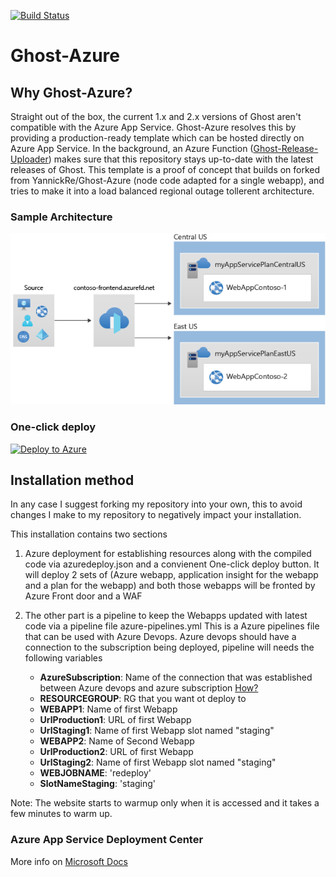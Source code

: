 [![Build Status](https://dev.azure.com/u51282/ghost-azure/_apis/build/status/dashanan13.Ghost-Azure?branchName=master)](https://dev.azure.com/u51282/ghost-azure/_build/latest?definitionId=1&branchName=master)

# Ghost-Azure 
## Why Ghost-Azure?
Straight out of the box, the current 1.x and 2.x versions of Ghost aren't compatible with the Azure App Service. Ghost-Azure resolves this by providing a production-ready template which can be hosted directly on Azure App Service. In the background, an Azure Function ([Ghost-Release-Uploader](https://github.com/YannickRe/Ghost-Release-Uploader)) makes sure that this repository stays up-to-date with the latest releases of Ghost.
This template is a proof of concept that builds on forked from YannickRe/Ghost-Azure (node code adapted for a single webapp), and tries to make it into a load balanced regional outage tollerent architecture.

### Sample Architecture
![Architecture](https://github.com/dashanan13/Ghost-Azure-public/blob/master/templates/environment-diagram.png?raw=true)

### One-click deploy
[![Deploy to Azure](https://aka.ms/deploytoazurebutton)](https://portal.azure.com/#create/Microsoft.Template/uri/https%3A%2F%2Fraw.githubusercontent.com%2Fdashanan13%2FGhost-Azure-public%2Fmaster%2Fazuredeploy.json)

## Installation method
In any case I suggest forking my repository into your own, this to avoid changes I make to my repository to negatively impact your installation.

This installation contains two sections
1.  Azure deployment for establishing resources along with the compiled code via azuredeploy.json and a convienent One-click deploy button.
    It will deploy 2 sets of (Azure webapp, application insight for the webapp and a plan for the webapp) and both those webapps will be fronted by Azure Front door and a WAF

2.  The other part is a pipeline to keep the Webapps updated with latest code via a pipeline file azure-pipelines.yml
    This is a Azure pipelines file that can be used with Azure Devops.
    Azure devops should have a connection to the subscription being deployed, pipeline will needs the following variables
    - **AzureSubscription**: Name of the connection that was established between Azure devops and azure subscription [How?](https://docs.microsoft.com/en-us/azure/devops/pipelines/library/service-endpoints?view=azure-devops&tabs=yaml)
    - **RESOURCEGROUP**: RG that you want ot deploy to
    - **WEBAPP1**:   Name of first Webapp
    - **UrlProduction1**: URL of first Webapp
    - **UrlStaging1**:   Name of first Webapp slot named "staging"
    - **WEBAPP2**:   Name of Second Webapp
    - **UrlProduction2**: URL of first Webapp
    - **UrlStaging2**:   Name of first Webapp slot named "staging"
    - **WEBJOBNAME**: 'redeploy'
    - **SlotNameStaging**:   'staging'

Note: The website starts to warmup only when it is accessed and it takes a few minutes to warm up.

### Azure App Service Deployment Center
More info on [Microsoft Docs](https://docs.microsoft.com/en-us/azure/app-service/deploy-continuous-deployment#deploy-continuously-from-github)

